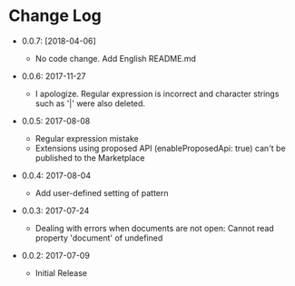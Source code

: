 # Change Log

* 0.0.7: [2018-04-06]

  - No code change. Add English README.md

* 0.0.6: 2017-11-27

  - I apologize. Regular expression is incorrect and character strings such as '|' were also deleted.

* 0.0.5: 2017-08-08

  - Regular expression mistake
  - Extensions using proposed API (enableProposedApi: true) can't be published to the Marketplace

* 0.0.4:  2017-08-04
  - Add user-defined setting of pattern

* 0.0.3: 2017-07-24 
  - Dealing with errors when documents are not open: Cannot read property 'document' of undefined

* 0.0.2: 2017-07-09 
  - Initial Release